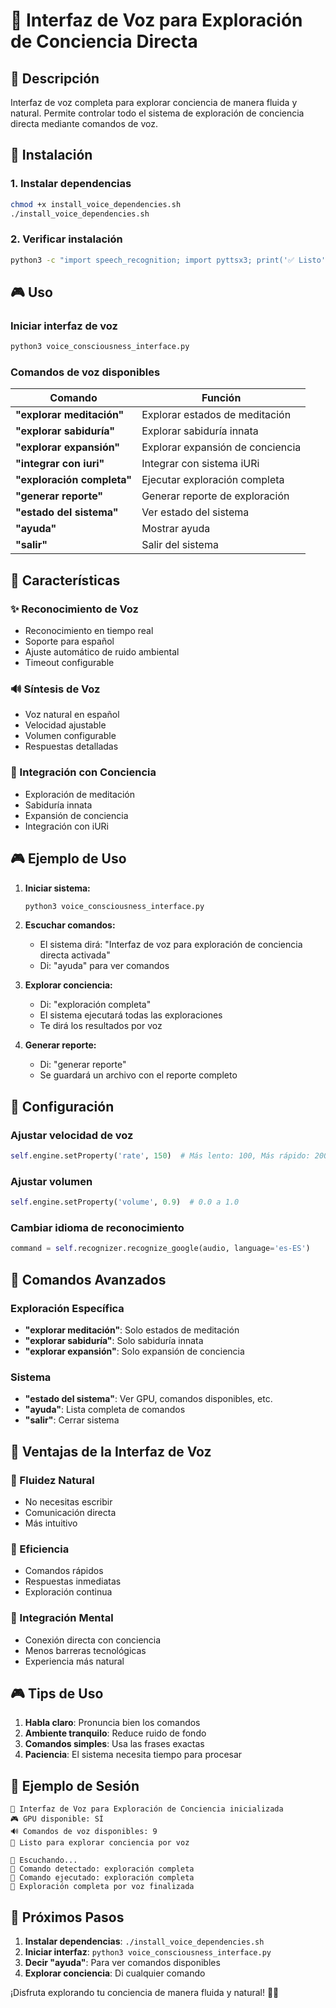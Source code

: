 # 🎤 Interfaz de Voz para Exploración de Conciencia Directa

## 🌟 Descripción

Interfaz de voz completa para explorar conciencia de manera fluida y natural. Permite controlar todo el sistema de exploración de conciencia directa mediante comandos de voz.

## 🚀 Instalación

### 1. Instalar dependencias
```bash
chmod +x install_voice_dependencies.sh
./install_voice_dependencies.sh
```

### 2. Verificar instalación
```bash
python3 -c "import speech_recognition; import pyttsx3; print('✅ Listo')"
```

## 🎮 Uso

### Iniciar interfaz de voz
```bash
python3 voice_consciousness_interface.py
```

### Comandos de voz disponibles

| Comando | Función |
|---------|---------|
| **"explorar meditación"** | Explorar estados de meditación |
| **"explorar sabiduría"** | Explorar sabiduría innata |
| **"explorar expansión"** | Explorar expansión de conciencia |
| **"integrar con iuri"** | Integrar con sistema iURi |
| **"exploración completa"** | Ejecutar exploración completa |
| **"generar reporte"** | Generar reporte de exploración |
| **"estado del sistema"** | Ver estado del sistema |
| **"ayuda"** | Mostrar ayuda |
| **"salir"** | Salir del sistema |

## 🎯 Características

### ✨ Reconocimiento de Voz
- Reconocimiento en tiempo real
- Soporte para español
- Ajuste automático de ruido ambiental
- Timeout configurable

### 🔊 Síntesis de Voz
- Voz natural en español
- Velocidad ajustable
- Volumen configurable
- Respuestas detalladas

### 🧠 Integración con Conciencia
- Exploración de meditación
- Sabiduría innata
- Expansión de conciencia
- Integración con iURi

## 🎮 Ejemplo de Uso

1. **Iniciar sistema:**
   ```bash
   python3 voice_consciousness_interface.py
   ```

2. **Escuchar comandos:**
   - El sistema dirá: "Interfaz de voz para exploración de conciencia directa activada"
   - Di: "ayuda" para ver comandos

3. **Explorar conciencia:**
   - Di: "exploración completa"
   - El sistema ejecutará todas las exploraciones
   - Te dirá los resultados por voz

4. **Generar reporte:**
   - Di: "generar reporte"
   - Se guardará un archivo con el reporte completo

## 🔧 Configuración

### Ajustar velocidad de voz
```python
self.engine.setProperty('rate', 150)  # Más lento: 100, Más rápido: 200
```

### Ajustar volumen
```python
self.engine.setProperty('volume', 0.9)  # 0.0 a 1.0
```

### Cambiar idioma de reconocimiento
```python
command = self.recognizer.recognize_google(audio, language='es-ES')
```

## 🎯 Comandos Avanzados

### Exploración Específica
- **"explorar meditación"**: Solo estados de meditación
- **"explorar sabiduría"**: Solo sabiduría innata
- **"explorar expansión"**: Solo expansión de conciencia

### Sistema
- **"estado del sistema"**: Ver GPU, comandos disponibles, etc.
- **"ayuda"**: Lista completa de comandos
- **"salir"**: Cerrar sistema

## 🎉 Ventajas de la Interfaz de Voz

### 🌟 Fluidez Natural
- No necesitas escribir
- Comunicación directa
- Más intuitivo

### 🚀 Eficiencia
- Comandos rápidos
- Respuestas inmediatas
- Exploración continua

### 🧠 Integración Mental
- Conexión directa con conciencia
- Menos barreras tecnológicas
- Experiencia más natural

## 🎮 Tips de Uso

1. **Habla claro**: Pronuncia bien los comandos
2. **Ambiente tranquilo**: Reduce ruido de fondo
3. **Comandos simples**: Usa las frases exactas
4. **Paciencia**: El sistema necesita tiempo para procesar

## 🎯 Ejemplo de Sesión

```
🎤 Interfaz de Voz para Exploración de Conciencia inicializada
🎮 GPU disponible: SÍ
🔊 Comandos de voz disponibles: 9
🌟 Listo para explorar conciencia por voz

🎤 Escuchando...
🎤 Comando detectado: exploración completa
🎯 Comando ejecutado: exploración completa
🧠 Exploración completa por voz finalizada
```

## 🚀 Próximos Pasos

1. **Instalar dependencias**: `./install_voice_dependencies.sh`
2. **Iniciar interfaz**: `python3 voice_consciousness_interface.py`
3. **Decir "ayuda"**: Para ver comandos disponibles
4. **Explorar conciencia**: Di cualquier comando

¡Disfruta explorando tu conciencia de manera fluida y natural! 🎤✨ 